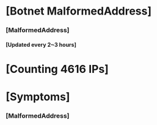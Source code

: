 # [Botnet MalformedAddress]
### [MalformedAddress]
#### [Updated every 2~3 hours]

# [Counting 4616 IPs]

# [Symptoms] 
###   [MalformedAddress]
